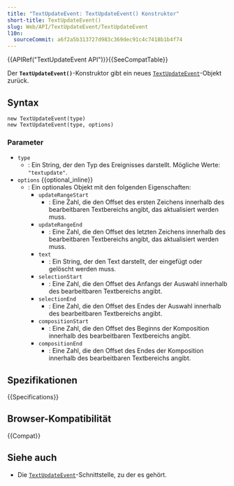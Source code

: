 ```yaml
---
title: "TextUpdateEvent: TextUpdateEvent() Konstruktor"
short-title: TextUpdateEvent()
slug: Web/API/TextUpdateEvent/TextUpdateEvent
l10n:
  sourceCommit: a6f2a5b313727d983c369dec91c4c7418b1b4f74
---
```


{{APIRef("TextUpdateEvent API")}}{{SeeCompatTable}}

Der **`TextUpdateEvent()`**-Konstruktor gibt ein neues [`TextUpdateEvent`](/de/docs/Web/API/TextUpdateEvent)-Objekt zurück.

## Syntax

```js-nolint
new TextUpdateEvent(type)
new TextUpdateEvent(type, options)
```

### Parameter

- `type`
  - : Ein String, der den Typ des Ereignisses darstellt. Mögliche Werte: `"textupdate"`.
- `options` {{optional_inline}}
  - : Ein optionales Objekt mit den folgenden Eigenschaften:
    - `updateRangeStart`
      - : Eine Zahl, die den Offset des ersten Zeichens innerhalb des bearbeitbaren Textbereichs angibt, das aktualisiert werden muss.
    - `updateRangeEnd`
      - : Eine Zahl, die den Offset des letzten Zeichens innerhalb des bearbeitbaren Textbereichs angibt, das aktualisiert werden muss.
    - `text`
      - : Ein String, der den Text darstellt, der eingefügt oder gelöscht werden muss.
    - `selectionStart`
      - : Eine Zahl, die den Offset des Anfangs der Auswahl innerhalb des bearbeitbaren Textbereichs angibt.
    - `selectionEnd`
      - : Eine Zahl, die den Offset des Endes der Auswahl innerhalb des bearbeitbaren Textbereichs angibt.
    - `compositionStart`
      - : Eine Zahl, die den Offset des Beginns der Komposition innerhalb des bearbeitbaren Textbereichs angibt.
    - `compositionEnd`
      - : Eine Zahl, die den Offset des Endes der Komposition innerhalb des bearbeitbaren Textbereichs angibt.

## Spezifikationen

{{Specifications}}

## Browser-Kompatibilität

{{Compat}}

## Siehe auch

- Die [`TextUpdateEvent`](/de/docs/Web/API/TextUpdateEvent)-Schnittstelle, zu der es gehört.
